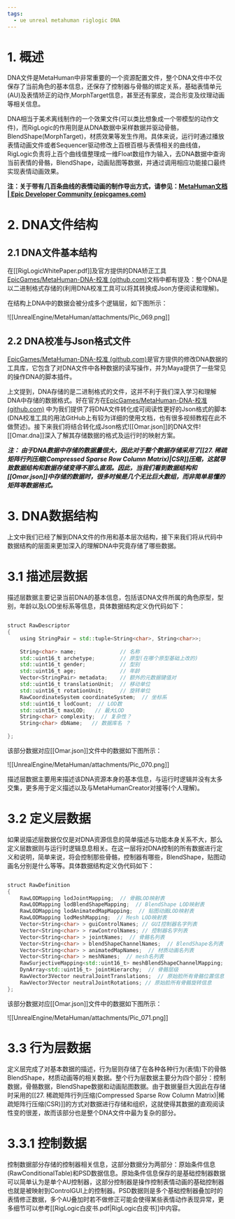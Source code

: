 ```yaml
---
tags:
  - ue unreal metahuman riglogic DNA
---
```


# 1. 概述

DNA文件是MetaHuman中非常重要的一个资源配置文件，整个DNA文件中不仅保存了当前角色的基本信息，还保存了控制器与骨骼的绑定关系，基础表情单元(AU)及表情矫正的动作,MorphTarget信息，甚至还有蒙皮，混合形变及纹理动画等相关信息。

DNA相当于美术离线制作的一个效果文件(可以类比想象成一个带模型的动作文件)，而RigLogic的作用则是从DNA数据中采样数据并驱动骨骼，BlendShape(MorphTarget)，材质效果等发生作用。具体来说，运行时通过播放表情动画文件或者Sequencer驱动修改上百根百根与表情相关的曲线值，RigLogic负责将上百个曲线值整理成一维Float数组作为输入，去DNA数据中查询当前表情的骨骼，BlendShape，动画贴图等数据，并通过调用相应功能接口最终实现表情动画效果。

**注：关于带有几百条曲线的表情动画的制作导出方式，请参见：[MetaHuman文档 | Epic Developer Community (epicgames.com)](https://dev.epicgames.com/documentation/zh-cn/metahuman/metahuman-documentation)**

# 2. DNA文件结构

## 2.1 DNA文件基本结构

在[[RigLogicWhitePaper.pdf]]及官方提供的DNA矫正工具[EpicGames/MetaHuman-DNA-校准 (github.com)](https://github.com/EpicGames/MetaHuman-DNA-Calibration/)文档中都有提及：整个DNA是以二进制格式存储的(利用DNA校准工具可以将其转换成Json方便阅读和理解)。

在结构上DNA中的数据会被分成多个逻辑层，如下图所示：

![[UnrealEngine/MetaHuman/attachments/Pic_069.png]]

## 2.2 DNA校准与Json格式文件

[EpicGames/MetaHuman-DNA-校准 (github.com)](https://github.com/EpicGames/MetaHuman-DNA-Calibration/)是官方提供的修改DNA数据的工具库，它包含了对DNA文件中各种数据的读写操作，并为Maya提供了一些常见的操作DNA的脚本插件。

上文提到，DNA存储的是二进制格式的文件，这并不利于我们深入学习和理解DNA中存储的数据格式。好在官方在[EpicGames/MetaHuman-DNA-校准 (github.com)](https://github.com/EpicGames/MetaHuman-DNA-Calibration/) 中为我们提供了将DNA文件转化成可阅读性更好的Json格式的脚本(DNA校准工具的用法GitHub上有较为详细的使用文档，也有很多视频教程在此不做赘述)。接下来我们将结合转化成Json格式![[Omar.json]]的DNA文件![[Omar.dna]]深入了解其存储数据的格式及运行时的映射方案。

***注： 由于DNA数据中存储的数据量很大，因此对于整个数据存储采用了[[27. 稀疏矩阵行列压缩(Compressed Sparse Row Column Matrix)|CSR]]压缩，这就导致数据结构和数据存储变得不那么直观。因此，当我们看到数据结构和[[Omar.json]]中存储的数据时，很多时候是几个无比巨大数组，而非简单易懂的矩阵等数据格式。***

# 3. DNA数据结构

上文中我们已经了解到DNA文件的作用和基本层次结构，接下来我们将从代码中数据结构的层面来更加深入的理解DNA中究竟存储了哪些数据。

# 3.1 描述层数据

描述层数据主要记录当前DNA的基本信息，包括该DNA文件所属的角色原型，型别，年龄以及LOD坐标系等信息，具体数据结构定义伪代码如下：

``` C++ 伪代码

struct RawDescriptor 
{  
    using StringPair = std::tuple<String<char>, String<char>>;  
  
    String<char> name;              // 名称
    std::uint16_t archetype;        // 原型(在哪个原型基础上改的)
    std::uint16_t gender;           // 型别
    std::uint16_t age;              // 年龄
    Vector<StringPair> metadata;    // 额外的元数据键值对
    std::uint16_t translationUnit;  // 移动单位
    std::uint16_t rotationUnit;     // 旋转单位
    RawCoordinateSystem coordinateSystem;  // 坐标系
    std::uint16_t lodCount;  // LOD数
    std::uint16_t maxLOD;   // 最大LOD
    String<char> complexity;  // 复杂性？
    String<char> dbName;   // 数据库名 ？
    
};

```

该部分数据对应[[Omar.json]]文件中的数据如下图所示：

![[UnrealEngine/MetaHuman/attachments/Pic_070.png]]

描述层数据主要用来描述该DNA资源本身的基本信息，与运行时逻辑并没有太多交集，更多用于定义描述以及与MetaHumanCreator对接等(个人理解)。

# 3.2 定义层数据

如果说描述层数据仅仅是对DNA资源信息的简单描述与功能本身关系不大，那么定义层数据则与运行时逻辑息息相关。在这一层将对DNA控制的所有数据进行定义和说明，简单来说，将会控制那些骨骼，控制器有哪些，BlendShape，贴图动画名分别是什么等等。具体数据结构定义伪代码如下：

``` C++ 伪代码

struct RawDefinition 
{  
    RawLODMapping lodJointMapping;  // 骨骼LOD映射表
    RawLODMapping lodBlendShapeMapping;  // BlendShape LOD映射表
    RawLODMapping lodAnimatedMapMapping;  // 贴图动画LOD映射表
    RawLODMapping lodMeshMapping;  // Mesh LOD映射表
    Vector<String<char> > guiControlNames; // GUI控制器名字列表 
    Vector<String<char> > rawControlNames; // 控制器名字列表
    Vector<String<char> > jointNames;  // 骨骼名列表
    Vector<String<char> > blendShapeChannelNames;  // BlendShape名列表
    Vector<String<char> > animatedMapNames;  // 材质动画名列表
    Vector<String<char> > meshNames;  // mesh名列表
    RawSurjectiveMapping<std::uint16_t> meshBlendShapeChannelMapping;  
    DynArray<std::uint16_t> jointHierarchy;  // 骨骼层级
    RawVector3Vector neutralJointTranslations;  // 原始脸所有骨骼位置信息
    RawVector3Vector neutralJointRotations; // 原始脸所有骨骼旋转信息
};

```

该部分数据对应[[Omar.json]]文件中的数据如下图所示：

![[UnrealEngine/MetaHuman/attachments/Pic_071.png]]

# 3.3 行为层数据

定义层完成了对基本数据的描述，行为层则存储了在各种各种行为(表情)下的骨骼 BlendShape，材质动画等的相关数据。整个行为层数据主要分为四个部分：控制数据，骨骼数据，BlendShape数据和动画贴图数据。由于数据量巨大因此在存储时采用的[[27. 稀疏矩阵行列压缩(Compressed Sparse Row Column Matrix)|稀疏矩阵行压缩(CSR)]]的方式对数据进行存储和组织，这就使得其数据的直观阅读性变的很差，故而该部分也是整个DNA文件中最为复杂的部分。

# 3.3.1 控制数据

控制数据部分存储的控制器相关信息，这部分数据分为两部分：原始条件信息(RawConditionalTable)和PSD数据信息。原始条件信息保存的是基础控制器数据可以简单认为是单个AU控制器，这部分控制器是操作控制表情动画的基础控制器也就是被映射到ControlGUI上的控制器。PSD数据则是多个基础控制器叠加时的表情修正数据，多个AU叠加时若不做修正可能会使得某些表情动作表现异常，更多细节可以参考[[RigLogic白皮书.pdf|RigLogic白皮书]]中内容。

``` C++ 伪代码



```

